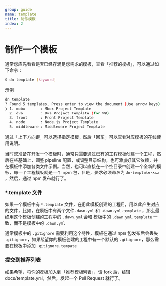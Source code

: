 ```yaml
---
group: guide
name: template
title: 制作模板
index: 2
---
```


# 制作一个模板

通常您应先看看是否已经存满足您需求的模板，查看「推荐的模板」，可以通过如下命令：

```sh
$ dn template [keyword]
```

示例
```sh
dn template 
? Found 5 templates, Press enter to view the document (Use arrow keys)
❯ 1. mobx       : Mbox Project Template
  2. dva        : Dva Project Template (for WB)
  3. front      : Front Project Template
  4. node       : Node.js Project Template
  5. middleware : Middleware Project Template
```

通过「上下方向键」可以选择指定模板，然后「回车」可以查看对应模板的在线使用说明。


当时您准备在开发一个模板时，通常只需要通过已有的工程模板创建一个工程，然后在些基础上，调整 pipeline 配置，或调整目录结构，也可添加好其它依赖，并在模板中添加各类文件示例。当然，也可以直接在一个空目录中创建一个全新的模板，每一个工程模板就是一个 npm 包，但是，要求必须命名为 `dn-template-xxx` ，然后，通过 npm 发布就行了。

### *.template 文件

如果一个模板中有 `*.template` 文件，在用此模板创建的工程用，用以此产生对应的文件，比如，在模板中有两个文件`.dawn.yml` 和 `.dawn.yml.template` ，那么最终用这个模板创建的工程中的  `.dawn.yml` 会和 模板中的 `.dawn.yml.template` 一致，而不是模板中的 `.dawn.yml`

通常模板中的 `.gitignore` 需要利用这个特性，模板在通过 npm 包发布后会丢失 `.gitignore`，如果希望你的模板创建的工程中有一个默认的 `.gitignore`，那么需要在模板中添加 `.gitignore.tempate` 

### 提交到推荐列表
如果希望，将你的模板加入到「推荐模板列表」，请 fork 后，编辑 docs/template.yml，然后，发起一个 Pull Request 就行了。